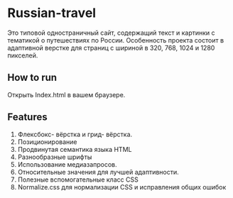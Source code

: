 # Russian-travel

Это типовой одностраничный сайт, содержащий текст и картинки с тематикой о путешествиях по России. Особенность проекта состоит в адаптивной верстке для страниц с шириной в 320, 768, 1024 и 1280 пикселей.

## How to run 
Открыть Index.html в вашем браузере.

## Features
1. Флексбокс- вёрстка и грид- вёрстка.
2. Позиционирование
3. Продвинутая семантика языка HTML
4. Разнообразные шрифты
5. Использование медиазапросов.
6. Относительные значения для лучшей адаптивности. 
7. Полезные вспомогательные класс CSS
8. Normalize.css для нормализации CSS и исправления общих ошибок

